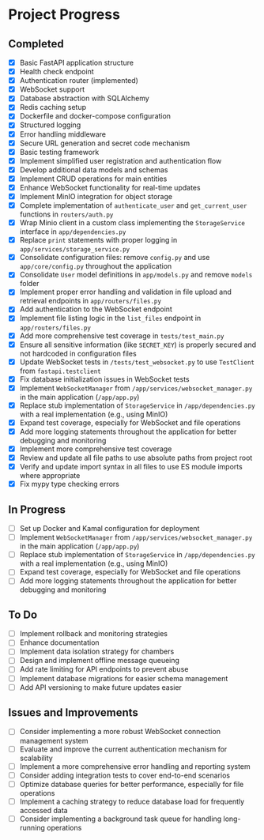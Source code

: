 # Project Progress

## Completed
- [x] Basic FastAPI application structure
- [x] Health check endpoint
- [x] Authentication router (implemented)
- [x] WebSocket support
- [x] Database abstraction with SQLAlchemy
- [x] Redis caching setup
- [x] Dockerfile and docker-compose configuration
- [x] Structured logging
- [x] Error handling middleware
- [x] Secure URL generation and secret code mechanism
- [x] Basic testing framework
- [x] Implement simplified user registration and authentication flow
- [x] Develop additional data models and schemas
- [x] Implement CRUD operations for main entities
- [x] Enhance WebSocket functionality for real-time updates
- [x] Implement MinIO integration for object storage
- [x] Complete implementation of `authenticate_user` and `get_current_user` functions in `routers/auth.py`
- [x] Wrap Minio client in a custom class implementing the `StorageService` interface in `app/dependencies.py`
- [x] Replace `print` statements with proper logging in `app/services/storage_service.py`
- [x] Consolidate configuration files: remove `config.py` and use `app/core/config.py` throughout the application
- [x] Consolidate `User` model definitions in `app/models.py` and remove `models` folder
- [x] Implement proper error handling and validation in file upload and retrieval endpoints in `app/routers/files.py`
- [x] Add authentication to the WebSocket endpoint
- [x] Implement file listing logic in the `list_files` endpoint in `app/routers/files.py`
- [x] Add more comprehensive test coverage in `tests/test_main.py`
- [x] Ensure all sensitive information (like `SECRET_KEY`) is properly secured and not hardcoded in configuration files
- [x] Update WebSocket tests in `/tests/test_websocket.py` to use `TestClient` from `fastapi.testclient`
- [x] Fix database initialization issues in WebSocket tests
- [x] Implement `WebSocketManager` from `/app/services/websocket_manager.py` in the main application (`/app/app.py`)
- [x] Replace stub implementation of `StorageService` in `/app/dependencies.py` with a real implementation (e.g., using MinIO)
- [x] Expand test coverage, especially for WebSocket and file operations
- [x] Add more logging statements throughout the application for better debugging and monitoring
- [x] Implement more comprehensive test coverage
- [x] Review and update all file paths to use absolute paths from project root
- [x] Verify and update import syntax in all files to use ES module imports where appropriate
- [x] Fix mypy type checking errors

## In Progress
- [ ] Set up Docker and Kamal configuration for deployment
- [ ] Implement `WebSocketManager` from `/app/services/websocket_manager.py` in the main application (`/app/app.py`)
- [ ] Replace stub implementation of `StorageService` in `/app/dependencies.py` with a real implementation (e.g., using MinIO)
- [ ] Expand test coverage, especially for WebSocket and file operations
- [ ] Add more logging statements throughout the application for better debugging and monitoring

## To Do
- [ ] Implement rollback and monitoring strategies
- [ ] Enhance documentation
- [ ] Implement data isolation strategy for chambers
- [ ] Design and implement offline message queueing
- [ ] Add rate limiting for API endpoints to prevent abuse
- [ ] Implement database migrations for easier schema management
- [ ] Add API versioning to make future updates easier

## Issues and Improvements
- [ ] Consider implementing a more robust WebSocket connection management system
- [ ] Evaluate and improve the current authentication mechanism for scalability
- [ ] Implement a more comprehensive error handling and reporting system
- [ ] Consider adding integration tests to cover end-to-end scenarios
- [ ] Optimize database queries for better performance, especially for file operations
- [ ] Implement a caching strategy to reduce database load for frequently accessed data
- [ ] Consider implementing a background task queue for handling long-running operations
